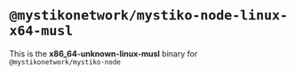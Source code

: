 # `@mystikonetwork/mystiko-node-linux-x64-musl`

This is the **x86_64-unknown-linux-musl** binary for `@mystikonetwork/mystiko-node`
